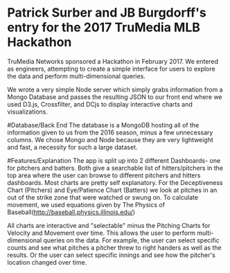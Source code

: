 # Patrick Surber and JB Burgdorff's entry for the 2017 TruMedia MLB Hackathon
TruMedia Networks sponsored a Hackathon in February 2017. We entered as engineers, attempting to create a simple interface for users to explore the data and perform multi-dimensional queries.

We wrote a very simple Node server which simply grabs information from a Mongo Database and passes the resulting JSON to our front end where we used D3.js, Crossfilter, and DCjs to display interactive charts and visualizations.

#Database/Back End
The database is a MongoDB hosting all of the information given to us from the 2016 season, minus a few unnecessary columns. We chose Mongo and Node because they are very lightweight and fast, a necessity for such a large dataset.

#Features/Explanation
The app is split up into 2 different Dashboards- one for pitchers and batters. Both give a searchable list of hitters/pitchers in the top area where the user can browse to different pitchers and hitters dashboards. Most charts are pretty self explanatory. For the Deceptiveness Chart (Pitchers) and Eye/Patience Chart (Batters) we look at pitches in an out of the strike zone that were watched or swung on. To calculate movement, we used equations given by The Physics of Baseball(http://baseball.physics.illinois.edu/)

All charts are interactive and "selectable" minus the Pitching Charts for Velocity and Movement over time. This allows the user to perform multi-dimensional queries on the data. For example, the user can select specific counts and see what pitches a pitcher threw to right handers as well as the results. Or the user can select specific innings and see how the pitcher's location changed over time. 

